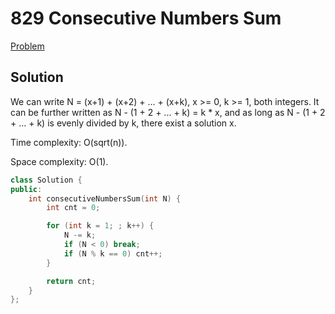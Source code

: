 # 829 Consecutive Numbers Sum

[Problem](https://leetcode.com/problems/consecutive-numbers-sum/)

## Solution

We can write N = (x+1) + (x+2) + ... + (x+k), x >= 0, k >= 1, both integers. It can be further written as N - (1 + 2 + ... + k) = k * x, and as long as N - (1 + 2 + ... + k) is evenly divided by k, there exist a solution x.

Time complexity: O(sqrt(n)).

Space complexity: O(1).

```c++
class Solution {
public:
    int consecutiveNumbersSum(int N) {
        int cnt = 0;

        for (int k = 1; ; k++) {
            N -= k;
            if (N < 0) break;
            if (N % k == 0) cnt++;
        }

        return cnt;
    }
};
```
